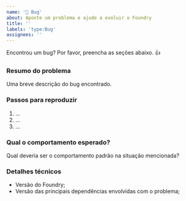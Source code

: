 ```yaml
---
name: '🐞 Bug'
about: Aponte um problema e ajude a evoluir o Foundry
title: ''
labels: 'type:Bug'
assignees: ''
---
```


Encontrou um bug? Por favor, preencha as seções abaixo. 👍

### Resumo do problema

Uma breve descrição do bug encontrado.

### Passos para reproduzir

1. ...
2. ...
3. ...

### Qual o comportamento esperado?

Qual deveria ser o comportamento padrão na situação mencionada?

### Detalhes técnicos

- Versão do Foundry;
- Versão das principais dependências envolvidas com o problema;

